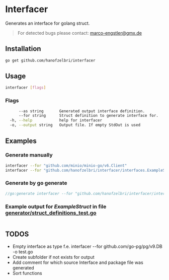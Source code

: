 # Interfacer

Generates an interface for golang struct.

> For detected bugs please contact: marco-engstler@gmx.de

## Installation

```bash
go get github.com/hanofzelbri/interfacer
```

## Usage

```bash
interfacer [flags]
```

### Flags

```bash
      --as string       Generated output interface definition.
      --for string      Struct definition to generate interface for.
  -h, --help            help for interfacer
  -o, --output string   Output file. If empty StdOut is used
```

## Examples

### Generate manually

```bash
interfacer --for "github.com/minio/minio-go/v6.Client"
interfacer --for "github.com/hanofzelbri/interfacer/interfaces.ExampleStruct" --as "generator.ExampleStructInterface" -o "generator/output.go"
```

### Generate by go generate

```go
//go:generate interfacer --for "github.com/hanofzelbri/interfacer/interfaces.ExampleStruct" -as "generator.ExampleStructInterface" -o "generator/output.go"
```

### Example output for *ExampleStruct* in file [generator/struct_definitions_test.go](generator/struct_definitions_test.go)

```go

```

## TODOS

- Empty interface as type f.e. interfacer --for github.com/go-pg/pg/v9.DB -o test.go
- Create subfolder if not exists for output
- Add comment for which source Interface and package file was generated
- Sort functions
